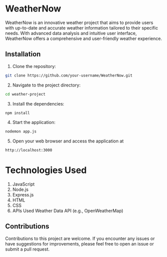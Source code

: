 # WeatherNow
WeatherNow is an innovative weather project that aims to provide users with up-to-date and accurate weather information tailored to their specific needs. With advanced data analysis and intuitive user interface, WeatherNow offers a comprehensive and user-friendly weather experience.


## Installation

1. Clone the repository:
```bash
git clone https://github.com/your-username/WeatherNow.git
```

2. Navigate to the project directory:

```bash
cd weather-project
```

3. Install the dependencies:

```bash
npm install
```

4. Start the application:

```bash
nodemon app.js
```

5. Open your web browser and access the application at 
```bash
http://localhost:3000
```

# Technologies Used
1. JavaScript
2. Node.js
3. Express.js
4. HTML
5. CSS
6. APIs Used Weather Data API (e.g., OpenWeatherMap)

## Contributions
Contributions to this project are welcome. If you encounter any issues or have suggestions for improvements, please feel free to open an issue or submit a pull request.







